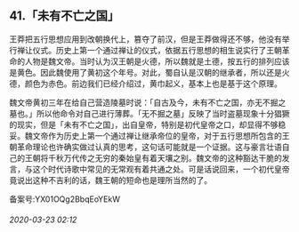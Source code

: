 ## 41.「未有不亡之国」


 王莽把五行思想应用到改朝换代上，篡夺了前汉，但是王莽做得还不够，他没有举行禅让仪式。历史上第一个通过禅让的仪式，依据五行思想的相生说实行了王朝革命的人物是魏文帝。当时认为汉王朝是火德，所以魏就是土德，按五行的排列应该是黄色。因此魏使用了黄初这个年号。对此，蜀自认是汉朝的继承者，所以还是火德，颜色为赤色。前边我们已经介绍过，黄巾起义，基本上也是基于这个原理。
 



 魏文帝黄初三年在给自己营造陵墓时说：「自古及今，未有不亡之国，亦无不掘之墓也。」所以他命令对自己进行薄葬。「无不掘之墓」反映了当时盗墓现象十分猖獗的现实，但是「未有不亡之国」，出自皇帝，特别是初代皇帝之口，却显得不够稳妥。魏文帝作为历史上第一个通过禅让继承帝位的皇帝，对于五行思想所包含的王朝革命理论也许确实做过认真的思考，这句话可能就是一个证据。这与豪言壮语自己的王朝将千秋万代传之无穷的秦始皇有着天壤之别。魏文帝的这种豁达干脆的发言，与这个时代诗歌中常见的无常观有着共通之处。可是话说回来，一个初代皇帝竟说出这种不吉利的话，魏王朝的短命也是理所当然的了。
 



备案号:YX01OQg2BbqEoYEkW


###### 2020-03-23 02:12
